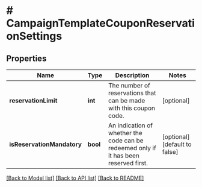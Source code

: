 # # CampaignTemplateCouponReservationSettings

## Properties

Name | Type | Description | Notes
------------ | ------------- | ------------- | -------------
**reservationLimit** | **int** | The number of reservations that can be made with this coupon code. | [optional] 
**isReservationMandatory** | **bool** | An indication of whether the code can be redeemed only if it has been reserved first. | [optional] [default to false]

[[Back to Model list]](../../README.md#documentation-for-models) [[Back to API list]](../../README.md#documentation-for-api-endpoints) [[Back to README]](../../README.md)


